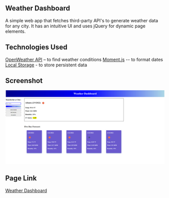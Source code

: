 ## Weather Dashboard
A simple web app that fetches third-party API's to generate weather data for any city. It has an intuitive UI 
and uses jQuery for dynamic page elements.

## Technologies Used
[OpenWeather API](https://openweathermap.org/) – to find weather conditions
[Moment.js](https://momentjs.com/) -- to format dates
[Local Storage](https://developer.mozilla.org/en-US/docs/Web/API/Window/localStorage) - to store persistent data

## Screenshot
![Weathe Dashboard Screenshot](./assets/images/screenshot.jpg)

## Page Link
[Weather Dashboard](https://yellowyam.github.io/weather-dashboard/)

